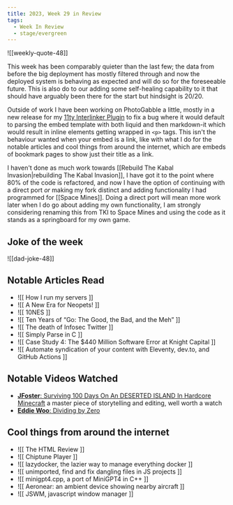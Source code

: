 ```yaml
---
title: 2023, Week 29 in Review
tags:
  - Week In Review
  - stage/evergreen
---
```



![[weekly-quote-48]]

This week has been comparably quieter than the last few; the data from before the big deployment has mostly filtered through and now the deployed system is behaving as expected and will do so for the foreseeable future. This is also do to our adding some self-healing capability to it that should have arguably been there for the start but hindsight is 20/20.

Outside of work I have been working on PhotoGabble a little, mostly in a new release for my [11ty Interlinker Plugin](https://www.npmjs.com/package/@photogabble/eleventy-plugin-interlinker) to fix a bug where it would default to parsing the embed template with both liquid and then markdown-it which would result in inline elements getting wrapped in `<p>` tags. This isn't the behaviour wanted when your embed is a link, like with what I do for the notable articles and cool things from around the internet, which are embeds of bookmark pages to show just their title as a link.

I haven't done as much work towards [[Rebuild The Kabal Invasion|rebuilding The Kabal Invasion]], I have got it to the point where 80% of the code is refactored, and now I have the option of continuing with a direct port _or_ making my fork distinct and adding functionality I had programmed for [[Space Mines]]. Doing a direct port will mean more work later when I do go about adding my own functionality, I am strongly considering renaming this from TKI to Space Mines and using the code as it stands as a springboard for my own game.

## Joke of the week
![[dad-joke-48]]

## Notable Articles Read
- ![[ How I run my servers ]]
- ![[ A New Era for Neopets! ]]
- ![[ 10NES ]]
- ![[ Ten Years of “Go: The Good, the Bad, and the Meh” ]]
- ![[ The death of Infosec Twitter ]]
- ![[ Simply Parse in C ]]
- ![[ Case Study 4: The $440 Million Software Error at Knight Capital ]]
- ![[ Automate syndication of your content with Eleventy, dev.to, and GitHub Actions ]]

## Notable Videos Watched
- [**JFoster**: Surviving 100 Days On An DESERTED ISLAND In Hardcore Minecraft](https://www.youtube.com/watch?v=k7lWtYzsKIQ) a master piece of storytelling and editing, well worth a watch
- [**Eddie Woo**: Dividing by Zero](https://www.youtube.com/watch?v=J2z5uzqxJNU)

## Cool things from around the internet

- ![[ The HTML Review ]]
- ![[ Chiptune Player ]]
- ![[ lazydocker, the lazier way to manage everything docker ]]
- ![[ unimported, find and fix dangling files in JS projects ]]
- ![[ minigpt4.cpp, a port of MiniGPT4 in C++ ]]
- ![[ Aeronear: an ambient device showing nearby aircraft ]]
- ![[ JSWM, javascript window manager ]]
